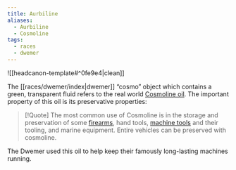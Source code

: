 ```yaml
---
title: Aurbiline
aliases:
  - Aurbiline
  - Cosmoline
tags:
  - races
  - dwemer
---
```

![[headcanon-template#^0fe9e4|clean]]

The [[races/dwemer/index|dwemer]] “cosmo” object which contains a green, transparent fluid refers to the real world [Cosmoline oil]([https://en.wikipedia.org/wiki/Cosmoline). The important property of this oil is its preservative properties:

> [!Quote]
> The most common use of Cosmoline is in the storage and preservation of some [firearms](https://en.wikipedia.org/wiki/Firearm), hand tools, [machine tools](https://en.wikipedia.org/wiki/Machine_tool) and their tooling, and marine equipment. Entire vehicles can be preserved with cosmoline.
> 

The Dwemer used this oil to help keep their famously long-lasting machines running.